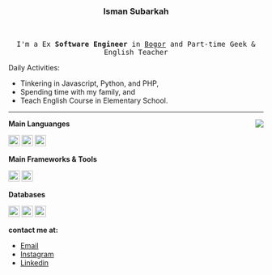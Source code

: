 <div align="center">
<h3>Isman Subarkah</h3>
  <br>
  <samp>
   <p>
      I'm a Ex <strong>Software Engineer</strong> in <a href="https://www.google.com/maps/d/embed?mid=1CZQU30NT8s-6K5Ko8VtaP-YVaRE&ie=UTF8&hl=en&t=h&msa=0&ll=-6.59162800000001%2C106.79328900000003&spn=0.059684%2C0.083256&z=13&output=embed">Bogor</a> and Part-time Geek & English Teacher
    </p>

</div>
    
Daily Activities:
	    
* Tinkering in Javascript, Python, and PHP,
* Spending time with my family, and
* Teach English Course in Elementary School.
****

<img align="right" src="https://github-readme-stats.vercel.app/api?username=efriandika&show_icons=true&icon_color=805AD5&text_color=718096&bg_color=ffffff&hide_title=true" />

**Main Languanges**

<code><img height="22" src="https://cdn.jsdelivr.net/npm/simple-icons@v3/icons/php.svg"></code>
<code><img height="22" src="https://cdn.jsdelivr.net/npm/simple-icons@v3/icons/python.svg"></code>
<code><img height="22" src="https://cdn.jsdelivr.net/npm/simple-icons@v3/icons/javascript.svg"></code>

**Main Frameworks & Tools**

<code><img height="22" src="https://cdn.jsdelivr.net/npm/simple-icons@v3/icons/codeigniter.svg"></code>
<code><img height="22" src="https://cdn.jsdelivr.net/npm/simple-icons@v3/icons/flask.svg"></code>

**Databases**

<code><img height="22" src="https://cdn.jsdelivr.net/npm/simple-icons@v3/icons/mysql.svg"></code>
<code><img height="22" src="https://cdn.jsdelivr.net/npm/simple-icons@v3/icons/postgresql.svg"></code>
<code><img height="22" src="https://cdn.jsdelivr.net/npm/simple-icons@v3/icons/redis.svg"></code>
	
**contact me at:**

* [Email](mailto:ismansubarkah.2210@gmail.com)
* [Instagram](https://instagram.com/subarkahisman)
* [Linkedin](https://www.linkedin.com/in/isman-subarkah-80190720b/)
